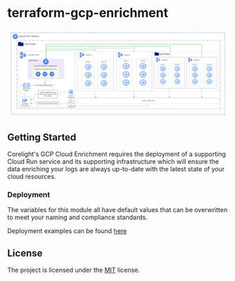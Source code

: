 # terraform-gcp-enrichment

<img src="docs/overview.png" alt="overview">

## Getting Started
Corelight's GCP Cloud Enrichment requires the deployment of a supporting 
Cloud Run service and its supporting infrastructure which will ensure the data 
enriching your logs are always up-to-date with the latest state of your cloud
resources.

### Deployment
The variables for this module all have default values that can be overwritten
to meet your naming and compliance standards. 

Deployment examples can be found [here](examples) 

## License

The project is licensed under the [MIT][] license.

[MIT]: LICENSE